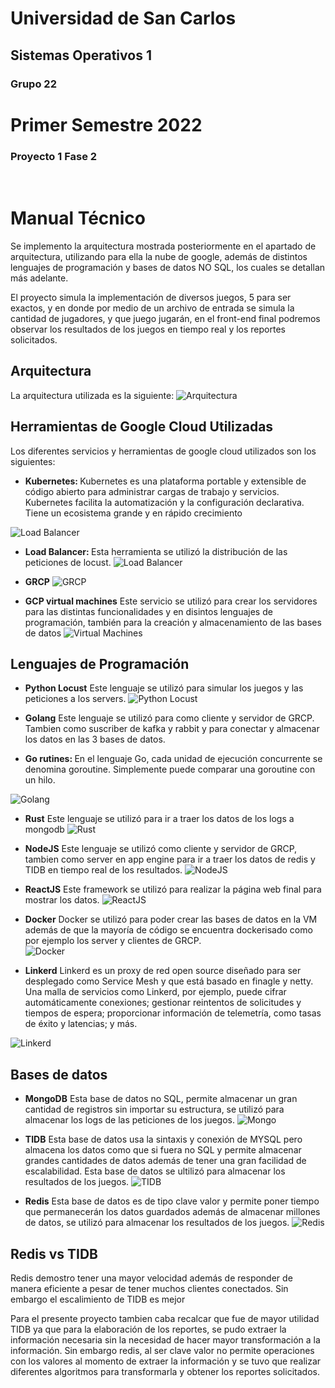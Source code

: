 # Universidad de San Carlos
## Sistemas Operativos 1
### Grupo 22

# Primer Semestre 2022
### Proyecto 1 Fase 2

<br>

# Manual Técnico


Se implemento la arquitectura mostrada posteriormente en el apartado de arquitectura, utilizando para ella la nube de google, además de distintos lenguajes de programación y bases de datos NO SQL, los cuales se detallan más adelante. 

El proyecto simula la implementación de diversos juegos, 5 para ser exactos, y en donde por medio de un archivo de entrada se simula la cantidad de jugadores, y que juego jugarán, en el front-end final podremos observar los resultados de los juegos en tiempo real y los reportes solicitados.

## Arquitectura
La arquitectura utilizada es la siguiente:
![Arquitectura](./img/arquitectura.png)

## Herramientas de Google Cloud Utilizadas
Los diferentes servicios y herramientas de google cloud utilizados son los siguientes:

* <b> Kubernetes: </b> Kubernetes es una plataforma portable y extensible de código abierto para administrar cargas de trabajo y servicios. Kubernetes facilita la automatización y la configuración declarativa. Tiene un ecosistema grande y en rápido crecimiento

![Load Balancer](./img/gcp_k8s.png)
* <b>Load Balancer: </b> Esta herramienta se utilizó la distribución de las peticiones de locust.
![Load Balancer](./img/load.png)

* <b>GRCP</b>
![GRCP](./img/grcp.png)

* <b>GCP virtual machines</b> Este servicio se utilizó para crear los servidores para las distintas funcionalidades y en disintos lenguajes de programación, también para la creación y almacenamiento de las bases de datos
![Virtual Machines](./img/vm.png)

## Lenguajes de Programación
*  <b>Python Locust</b> Este lenguaje se utilizó para simular los juegos y las peticiones a los servers.
![Python Locust](./img/locust.png)

* <b>Golang</b> Este lenguaje se utilizó para como cliente y servidor de GRCP. Tambien como suscriber de kafka y rabbit y para conectar y almacenar los datos en las 3 bases de datos.

* <b>Go rutines: </b>  En el lenguaje Go, cada unidad de ejecución concurrente se denomina goroutine. Simplemente puede comparar una goroutine con un hilo.

![Golang](./img/go.png)



* <b>Rust</b> Este lenguaje se utilizó para ir a traer los datos de los logs a mongodb
![Rust](./img/rust.png)

* <b>NodeJS</b> Este lenguaje se utilizó como cliente y servidor de GRCP, tambien como server en app engine para ir a traer los datos de redis y TIDB en tiempo real de los resultados.
![NodeJS](./img/node.png)

* <b>ReactJS</b> Este framework se utilizó para realizar la página web final para mostrar los datos. 
![ReactJS](./img/react.png)

* <b>Docker</b> Docker se utilizó para poder crear las bases de datos en la VM además de que la mayoría de código se encuentra dockerisado como por ejemplo los server y clientes de GRCP.  
![Docker](./img/docker.png)


* <b>Linkerd</b> Linkerd es un proxy de red open source diseñado para ser desplegado como Service Mesh y que está basado en finagle y netty. Una malla de servicios como Linkerd, por ejemplo, puede cifrar automáticamente conexiones; gestionar reintentos de solicitudes y tiempos de espera; proporcionar información de telemetría, como tasas de éxito y latencias; y más.
  
![Linkerd](./img/linkerd.png)

## Bases de datos
* <b>MongoDB</b> Esta base de datos no SQL, permite almacenar un gran cantidad de registros sin importar su estructura, se utilizó para almacenar los logs de las peticiones de los juegos.
![Mongo](./img/mongo.png)

* <b>TIDB</b> Esta base de datos usa la sintaxis y conexión de MYSQL pero almacena los datos como que si fuera no SQL y permite almacenar grandes cantidades de datos además de tener una gran facilidad de escalabilidad. Esta base de datos se ultilizó para almacenar los resultados de los juegos.
![TIDB](./img/tidb.png)

* <b>Redis</b> Esta base de datos es de tipo clave valor y permite poner tiempo que permanecerán los datos guardados además de almacenar millones de datos, se utilizó para almacenar los resultados de los juegos. 
![Redis](./img/redis.png)

## Redis vs TIDB
Redis demostro tener una mayor velocidad además de responder de manera eficiente a pesar de tener muchos clientes conectados.
Sin embargo el escalimiento de TIDB es mejor

Para el presente proyecto tambien caba recalcar que fue de mayor utilidad TIDB ya que para la elaboración de los reportes, se pudo extraer la información necesaria sin la necesidad de hacer mayor transformación a la información. 
Sin embargo redis, al ser clave valor no permite operaciones con los valores al momento de extraer la información y se tuvo que realizar diferentes algoritmos para transformarla y obtener los reportes solicitados.
